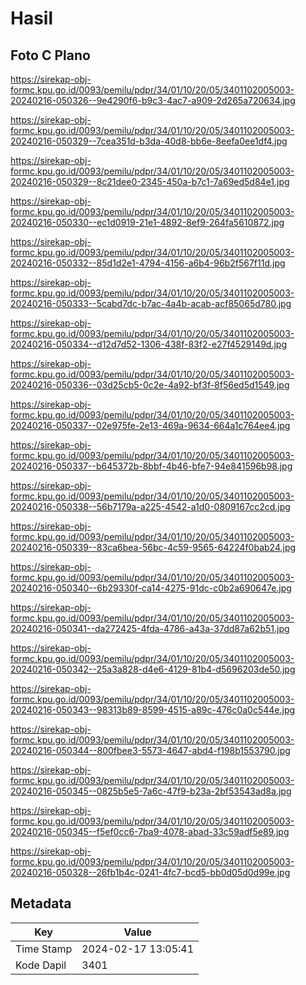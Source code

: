 # Hasil

## Foto C Plano

https://sirekap-obj-formc.kpu.go.id/0093/pemilu/pdpr/34/01/10/20/05/3401102005003-20240216-050326--9e4290f6-b9c3-4ac7-a909-2d265a720634.jpg

https://sirekap-obj-formc.kpu.go.id/0093/pemilu/pdpr/34/01/10/20/05/3401102005003-20240216-050329--7cea351d-b3da-40d8-bb6e-8eefa0ee1df4.jpg

https://sirekap-obj-formc.kpu.go.id/0093/pemilu/pdpr/34/01/10/20/05/3401102005003-20240216-050329--8c21dee0-2345-450a-b7c1-7a69ed5d84e1.jpg

https://sirekap-obj-formc.kpu.go.id/0093/pemilu/pdpr/34/01/10/20/05/3401102005003-20240216-050330--ec1d0919-21e1-4892-8ef9-264fa5610872.jpg

https://sirekap-obj-formc.kpu.go.id/0093/pemilu/pdpr/34/01/10/20/05/3401102005003-20240216-050332--85d1d2e1-4794-4156-a6b4-96b2f567f11d.jpg

https://sirekap-obj-formc.kpu.go.id/0093/pemilu/pdpr/34/01/10/20/05/3401102005003-20240216-050333--5cabd7dc-b7ac-4a4b-acab-acf85065d780.jpg

https://sirekap-obj-formc.kpu.go.id/0093/pemilu/pdpr/34/01/10/20/05/3401102005003-20240216-050334--d12d7d52-1306-438f-83f2-e27f4529149d.jpg

https://sirekap-obj-formc.kpu.go.id/0093/pemilu/pdpr/34/01/10/20/05/3401102005003-20240216-050336--03d25cb5-0c2e-4a92-bf3f-8f56ed5d1549.jpg

https://sirekap-obj-formc.kpu.go.id/0093/pemilu/pdpr/34/01/10/20/05/3401102005003-20240216-050337--02e975fe-2e13-469a-9634-664a1c764ee4.jpg

https://sirekap-obj-formc.kpu.go.id/0093/pemilu/pdpr/34/01/10/20/05/3401102005003-20240216-050337--b645372b-8bbf-4b46-bfe7-94e841596b98.jpg

https://sirekap-obj-formc.kpu.go.id/0093/pemilu/pdpr/34/01/10/20/05/3401102005003-20240216-050338--56b7179a-a225-4542-a1d0-0809167cc2cd.jpg

https://sirekap-obj-formc.kpu.go.id/0093/pemilu/pdpr/34/01/10/20/05/3401102005003-20240216-050339--83ca6bea-56bc-4c59-9565-64224f0bab24.jpg

https://sirekap-obj-formc.kpu.go.id/0093/pemilu/pdpr/34/01/10/20/05/3401102005003-20240216-050340--6b29330f-ca14-4275-91dc-c0b2a690647e.jpg

https://sirekap-obj-formc.kpu.go.id/0093/pemilu/pdpr/34/01/10/20/05/3401102005003-20240216-050341--da272425-4fda-4786-a43a-37dd87a62b51.jpg

https://sirekap-obj-formc.kpu.go.id/0093/pemilu/pdpr/34/01/10/20/05/3401102005003-20240216-050342--25a3a828-d4e6-4129-81b4-d5696203de50.jpg

https://sirekap-obj-formc.kpu.go.id/0093/pemilu/pdpr/34/01/10/20/05/3401102005003-20240216-050343--98313b89-8599-4515-a89c-476c0a0c544e.jpg

https://sirekap-obj-formc.kpu.go.id/0093/pemilu/pdpr/34/01/10/20/05/3401102005003-20240216-050344--800fbee3-5573-4647-abd4-f198b1553790.jpg

https://sirekap-obj-formc.kpu.go.id/0093/pemilu/pdpr/34/01/10/20/05/3401102005003-20240216-050345--0825b5e5-7a6c-47f9-b23a-2bf53543ad8a.jpg

https://sirekap-obj-formc.kpu.go.id/0093/pemilu/pdpr/34/01/10/20/05/3401102005003-20240216-050345--f5ef0cc6-7ba9-4078-abad-33c59adf5e89.jpg

https://sirekap-obj-formc.kpu.go.id/0093/pemilu/pdpr/34/01/10/20/05/3401102005003-20240216-050328--26fb1b4c-0241-4fc7-bcd5-bb0d05d0d99e.jpg


## Metadata

| Key        | Value               |
| ---------- | ------------------- |
| Time Stamp | 2024-02-17 13:05:41 |
| Kode Dapil | 3401                |



